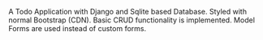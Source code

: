<p> A Todo Application with Django and Sqlite based Database. Styled with normal Bootstrap (CDN). Basic CRUD functionality is implemented. Model Forms are used instead of custom forms.</p>
